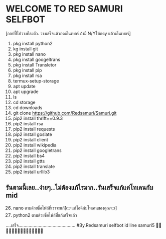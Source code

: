 # WELCOME TO RED SAMURI SELFBOT

[กอปปี้ไปวางทีละตัว. วางเสร็จแล้วกดเอ็นเทอร์ ถ้ามี N/Yให้กดy แล้วเอ็นเทอร์]

1.  pkg install python2
2.  kg install git
3.  pkg install nano
4.  pkg install googeltrans
5.  pkg install Transletor
6.  pkg install pip
7.  pkg install rsa
8.  termux-setup-storage
9.  apt update
10. apt upgrade
11. ls
12. cd storage
13. cd downloads
14. git clone https://github.com/Redsamuri/Samuri.git
15. pip2 install thrift==0.9.3
16. pip2 install rsa
17. pip2 install requests
18. pip2 install goslate
19. pip2 install client
20. pip2 install wikipedia
21. pip2 install googletrans
22. pip2 install bs4
23. pip2 install gtts
24. pip2 install translate
25. pip2 install urllib3

รันตามนี้เลย..ง่ายๆ..ไม่ต้องแก้ไรมาก..รันเสร็จแก้แค่โทเคนกับ mid
---------------------------------------------------

26. nano ตามด้วยชื่อไฟล์ที่เราจะแก้[👉แก้ไอดีกับโทเคนของคุณ👈]
27. python2 ตามด้วยชื่อไฟล์ที่แก้เสร็จแล้ว

....เสร็จ.............................................
#By.Redsamuri selfbot id line samuri5
💋💝💝💝💝💝💝💝💝💝💝💝💝💝💋


